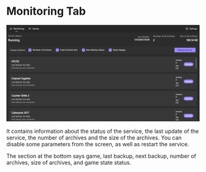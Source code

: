 # Monitoring Tab

<img src="../.gitbook/assets/image.png" alt="" />

It contains information about the status of the service, the last update of the service, the number of archives and the size of the archives.
You can disable some parameters from the screen, as well as restart the service.

The section at the bottom says game, last backup, next backup, number of archives, size of archives, and game state status.
